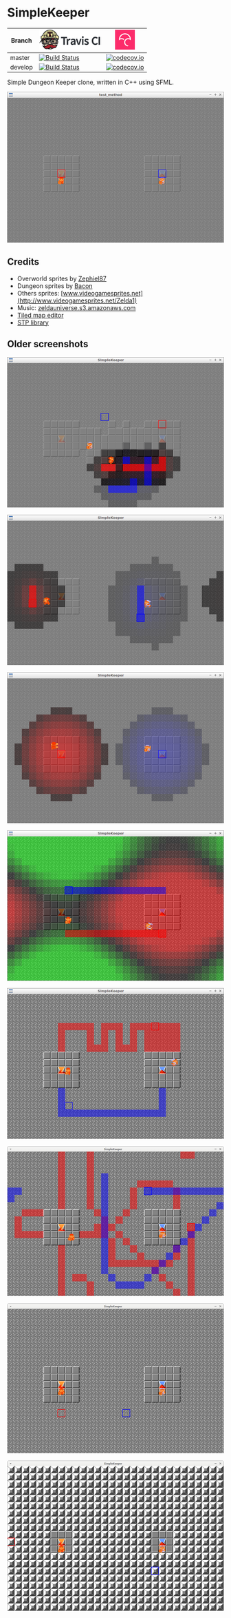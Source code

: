 # SimpleKeeper

Branch|[![Travis CI logo](TravisCI.png)](https://travis-ci.org)|[![Codecov logo](Codecov.png)](https://www.codecov.io)
---|---|---
master|[![Build Status](https://travis-ci.org/richelbilderbeek/SimpleKeeper.svg?branch=master)](https://travis-ci.org/richelbilderbeek/SimpleKeeper)|[![codecov.io](https://codecov.io/github/richelbilderbeek/SimpleKeeper/coverage.svg?branch=master)](https://codecov.io/github/richelbilderbeek/SimpleKeeper/branch/master)
develop|[![Build Status](https://travis-ci.org/richelbilderbeek/SimpleKeeper.svg?branch=develop)](https://travis-ci.org/richelbilderbeek/SimpleKeeper)|[![codecov.io](https://codecov.io/github/richelbilderbeek/SimpleKeeper/coverage.svg?branch=develop)](https://codecov.io/github/richelbilderbeek/SimpleKeeper/branch/develop)

Simple Dungeon Keeper clone, written in C++ using SFML.

![SimpleKeeper v0.9](Screenshots/SimpleKeeper_0_9.png)

## Credits

 * Overworld sprites by [Zephiel87](http://www.spriters-resource.com/submitter/Zephiel87)
 * Dungeon sprites by [Bacon](http://www.spriters-resource.com/submitter/Bacon)
 * Others sprites: [www.videogamesprites.net](http://www.videogamesprites.net/Zelda1)
 * Music: [zeldauniverse.s3.amazonaws.com](http://zeldauniverse.s3.amazonaws.com/soundtracks/legendofzeldaost/04%20-%20Dungeon.mp3)
 * [Tiled map editor](https://github.com/bjorn/tiled)
 * [STP library](https://github.com/edoren/STP)

## Older screenshots

![SimpleKeeper v0.8](Screenshots/SimpleKeeper_0_8.png)

![SimpleKeeper v0.7](Screenshots/SimpleKeeper_0_7.png)

![SimpleKeeper v0.6](Screenshots/SimpleKeeper_0_6.png)

![SimpleKeeper v0.5](Screenshots/SimpleKeeper_0_5.png)

![SimpleKeeper v0.4](Screenshots/SimpleKeeper_0_4.png)

![SimpleKeeper v0.3](Screenshots/SimpleKeeper_0_3.png)

![SimpleKeeper v0.2](Screenshots/SimpleKeeper_0_2.png)

![SimpleKeeper v0.1](Screenshots/SimpleKeeper_0_1.png)
